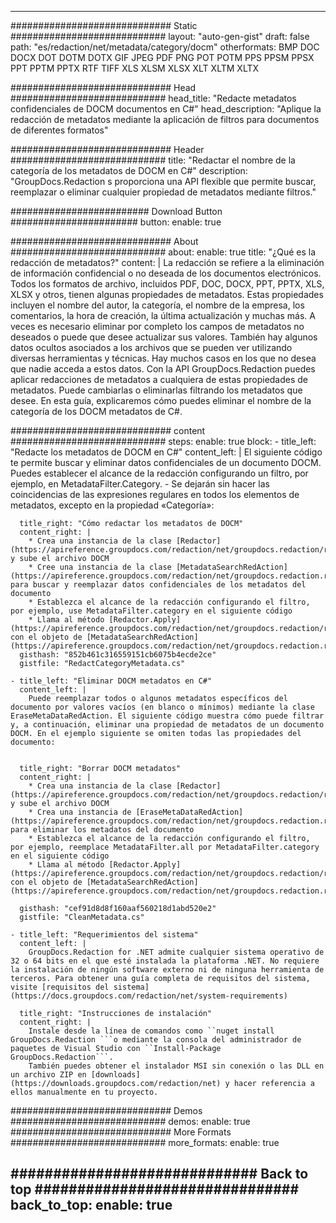 
---
############################# Static ############################
layout: "auto-gen-gist" 
draft: false
path: "es/redaction/net/metadata/category/docm"
otherformats: BMP DOC DOCX DOT DOTM DOTX GIF JPEG PDF PNG POT POTM PPS PPSM PPSX PPT PPTM PPTX RTF TIFF XLS XLSM XLSX XLT XLTM XLTX  

############################# Head ############################
head_title: "Redacte metadatos confidenciales de DOCM documentos en C#"
head_description: "Aplique la redacción de metadatos mediante la aplicación de filtros para documentos de diferentes formatos"

############################# Header ############################
title: "Redactar el nombre de la categoría de los metadatos de DOCM en C#"
description: "GroupDocs.Redaction s proporciona una API flexible que permite buscar, reemplazar o eliminar cualquier propiedad de metadatos mediante filtros."

######################### Download Button #######################
button:
    enable: true

############################# About ############################
about:
    enable: true
    title: "¿Qué es la redacción de metadatos?"
    content: |
        La redacción se refiere a la eliminación de información confidencial o no deseada de los documentos electrónicos. Todos los formatos de archivo, incluidos PDF, DOC, DOCX, PPT, PPTX, XLS, XLSX y otros, tienen algunas propiedades de metadatos. Estas propiedades incluyen el nombre del autor, la categoría, el nombre de la empresa, los comentarios, la hora de creación, la última actualización y muchas más. A veces es necesario eliminar por completo los campos de metadatos no deseados o puede que desee actualizar sus valores. También hay algunos datos ocultos asociados a los archivos que se pueden ver utilizando diversas herramientas y técnicas. Hay muchos casos en los que no desea que nadie acceda a estos datos. Con la API GroupDocs.Redaction puedes aplicar redacciones de metadatos a cualquiera de estas propiedades de metadatos. Puede cambiarlas o eliminarlas filtrando los metadatos que desee. En esta guía, explicaremos cómo puedes eliminar el nombre de la categoría de los DOCM metadatos de C#.

############################# content ############################
steps:
    enable: true
    block:
    - title_left: "Redacte los metadatos de DOCM en C#"
      content_left: |
        El siguiente código te permite buscar y eliminar datos confidenciales de un documento DOCM. Puedes establecer el alcance de la redacción configurando un filtro, por ejemplo, en MetadataFilter.Category. - Se dejarán sin hacer las coincidencias de las expresiones regulares en todos los elementos de metadatos, excepto en la propiedad «Categoría»:
        

      title_right: "Cómo redactar los metadatos de DOCM"
      content_right: |
        * Crea una instancia de la clase [Redactor](https://apireference.groupdocs.com/redaction/net/groupdocs.redaction/redactor) y sube el archivo DOCM
        * Cree una instancia de la clase [MetadataSearchRedAction](https://apireference.groupdocs.com/redaction/net/groupdocs.redaction.redactions/metadatasearchredaction) para buscar y reemplazar datos confidenciales de los metadatos del documento
        * Establezca el alcance de la redacción configurando el filtro, por ejemplo, use MetadataFilter.category en el siguiente código
        * Llama al método [Redactor.Apply](https://apireference.groupdocs.com/redaction/net/groupdocs.redaction/redactor/methods/apply/index) con el objeto de [MetadataSearchRedAction](https://apireference.groupdocs.com/redaction/net/groupdocs.redaction.redactions/metadatasearchredaction)        
      gisthash: "852b461c316559151cb6075b4ecde2ce"
      gistfile: "RedactCategoryMetadata.cs"

    - title_left: "Eliminar DOCM metadatos en C#"
      content_left: |
        Puede reemplazar todos o algunos metadatos específicos del documento por valores vacíos (en blanco o mínimos) mediante la clase EraseMetaDataRedAction. El siguiente código muestra cómo puede filtrar y, a continuación, eliminar una propiedad de metadatos de un documento DOCM. En el ejemplo siguiente se omiten todas las propiedades del documento:
        
        
      title_right: "Borrar DOCM metadatos"
      content_right: |
        * Crea una instancia de la clase [Redactor](https://apireference.groupdocs.com/redaction/net/groupdocs.redaction/redactor) y sube el archivo DOCM
        * Crea una instancia de [EraseMetaDataRedAction](https://apireference.groupdocs.com/redaction/net/groupdocs.redaction.redactions/erasemetadataredaction) para eliminar los metadatos del documento
        * Establezca el alcance de la redacción configurando el filtro, por ejemplo, reemplace MetadataFilter.all por MetadataFilter.category en el siguiente código 
        * Llama al método [Redactor.Apply](https://apireference.groupdocs.com/redaction/net/groupdocs.redaction/redactor/methods/apply/index) con el objeto de [MetadataSearchRedAction](https://apireference.groupdocs.com/redaction/net/groupdocs.redaction.redactions/metadatasearchredaction)
        
      gisthash: "cef91d8d8f160aaf560218d1abd520e2"
      gistfile: "CleanMetadata.cs"

    - title_left: "Requerimientos del sistema"
      content_left: |
        GroupDocs.Redaction for .NET admite cualquier sistema operativo de 32 o 64 bits en el que esté instalada la plataforma .NET. No requiere la instalación de ningún software externo ni de ninguna herramienta de terceros. Para obtener una guía completa de requisitos del sistema, visite [requisitos del sistema](https://docs.groupdocs.com/redaction/net/system-requirements)
        
      title_right: "Instrucciones de instalación"
      content_right: |
        Instale desde la línea de comandos como ``nuget install GroupDocs.Redaction ```o mediante la consola del administrador de paquetes de Visual Studio con ``Install-Package GroupDocs.Redaction```. 
        También puedes obtener el instalador MSI sin conexión o las DLL en un archivo ZIP en [downloads](https://downloads.groupdocs.com/redaction/net) y hacer referencia a ellos manualmente en tu proyecto.

############################# Demos ############################
demos:
    enable: true
############################# More Formats ############################
more_formats:
    enable: true

############################# Back to top ###############################
back_to_top:
    enable: true
---